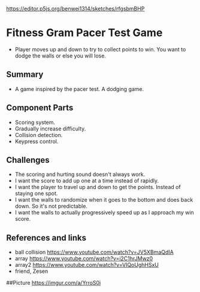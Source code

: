 https://editor.p5js.org/benwei1314/sketches/rfgsbmBHP

# Fitness Gram Pacer Test Game
- Player moves up and down to try to collect points to win. You want to dodge the walls or else you will lose.

## Summary

- A game inspired by the pacer test. A dodging game.

## Component Parts
- Scoring system.
- Gradually increase difficulty.
- Collision detection.
- Keypress control.
 
## Challenges
- The scoring and hurting sound doesn't always work.
- I want the score to add up one at a time instead of rapidly.
- I want the player to travel up and down to get the points. Instead of staying one spot.
- I want the walls to randomize when it goes to the bottom and does back down. So it's not predictable.
- I want the walls to actually progressively speed up as I approach my win score.

## References and links
- ball collision https://www.youtube.com/watch?v=JV5XBmaQdIA
- array https://www.youtube.com/watch?v=i2C1hrJMwz0
- array2 https://www.youtube.com/watch?v=VIQoUghHSxU
- friend, Zesen 

##Picture
https://imgur.com/a/YrroS0i
